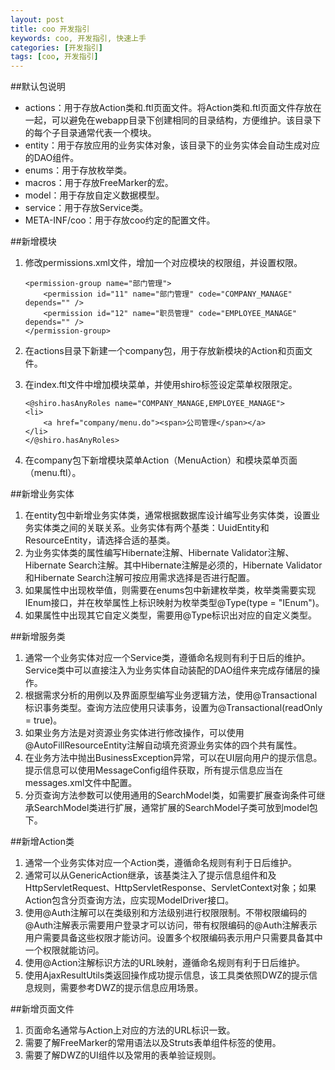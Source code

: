 ```yaml
---
layout: post
title: coo 开发指引
keywords: coo, 开发指引, 快速上手
categories: [开发指引]
tags: [coo, 开发指引]
---
```

##默认包说明
* actions：用于存放Action类和.ftl页面文件。将Action类和.ftl页面文件存放在一起，可以避免在webapp目录下创建相同的目录结构，方便维护。该目录下的每个子目录通常代表一个模块。
* entity：用于存放应用的业务实体对象，该目录下的业务实体会自动生成对应的DAO组件。
* enums：用于存放枚举类。
* macros：用于存放FreeMarker的宏。
* model：用于存放自定义数据模型。
* service：用于存放Service类。
* META-INF/coo：用于存放coo约定的配置文件。
<!-- more -->

##新增模块
1. 修改permissions.xml文件，增加一个对应模块的权限组，并设置权限。
	
	```
	<permission-group name="部门管理">  
		<permission id="11" name="部门管理" code="COMPANY_MANAGE" depends="" />  
		<permission id="12" name="职员管理" code="EMPLOYEE_MANAGE" depends="" />  
	</permission-group>
	```
	
2. 在actions目录下新建一个company包，用于存放新模块的Action和页面文件。
3. 在index.ftl文件中增加模块菜单，并使用shiro标签设定菜单权限限定。

	```
	<@shiro.hasAnyRoles name="COMPANY_MANAGE,EMPLOYEE_MANAGE">  
	<li>  
		<a href="company/menu.do"><span>公司管理</span></a>  
	</li>  
	</@shiro.hasAnyRoles>
	```
4. 在company包下新增模块菜单Action（MenuAction）和模块菜单页面（menu.ftl）。

##新增业务实体
1. 在entity包中新增业务实体类，通常根据数据库设计编写业务实体类，设置业务实体类之间的关联关系。业务实体有两个基类：UuidEntity和ResourceEntity，请选择合适的基类。
2. 为业务实体类的属性编写Hibernate注解、Hibernate Validator注解、Hibernate Search注解。其中Hibernate注解是必须的，Hibernate Validator和Hibernate Search注解可按应用需求选择是否进行配置。
3. 如果属性中出现枚举值，则需要在enums包中新建枚举类，枚举类需要实现IEnum接口，并在枚举属性上标识映射为枚举类型@Type(type = "IEnum")。
4. 如果属性中出现其它自定义类型，需要用@Type标识出对应的自定义类型。

##新增服务类
1. 通常一个业务实体对应一个Service类，遵循命名规则有利于日后的维护。Service类中可以直接注入为业务实体自动装配的DAO组件来完成存储层的操作。
2. 根据需求分析的用例以及界面原型编写业务逻辑方法，使用@Transactional标识事务类型。查询方法应使用只读事务，设置为@Transactional(readOnly = true)。
3. 如果业务方法是对资源业务实体进行修改操作，可以使用@AutoFillResourceEntity注解自动填充资源业务实体的四个共有属性。
4. 在业务方法中抛出BusinessException异常，可以在UI层向用户的提示信息。提示信息可以使用MessageConfig组件获取，所有提示信息应当在messages.xml文件中配置。
5. 分页查询方法参数可以使用通用的SearchModel类，如需要扩展查询条件可继承SearchModel类进行扩展，通常扩展的SearchModel子类可放到model包下。

##新增Action类
1. 通常一个业务实体对应一个Action类，遵循命名规则有利于日后维护。
2. 通常可以从GenericAction继承，该基类注入了提示信息组件和及HttpServletRequest、HttpServletResponse、ServletContext对象；如果Action包含分页查询方法，应实现ModelDriver接口。
3. 使用@Auth注解可以在类级别和方法级别进行权限限制。不带权限编码的@Auth注解表示需要用户登录才可以访问，带有权限编码的@Auth注解表示用户需要具备这些权限才能访问。设置多个权限编码表示用户只需要具备其中一个权限就能访问。
4. 使用@Action注解标识方法的URL映射，遵循命名规则有利于日后维护。
5. 使用AjaxResultUtils类返回操作成功提示信息，该工具类依照DWZ的提示信息规则，需要参考DWZ的提示信息应用场景。

##新增页面文件
1. 页面命名通常与Action上对应的方法的URL标识一致。
2. 需要了解FreeMarker的常用语法以及Struts表单组件标签的使用。
3. 需要了解DWZ的UI组件以及常用的表单验证规则。